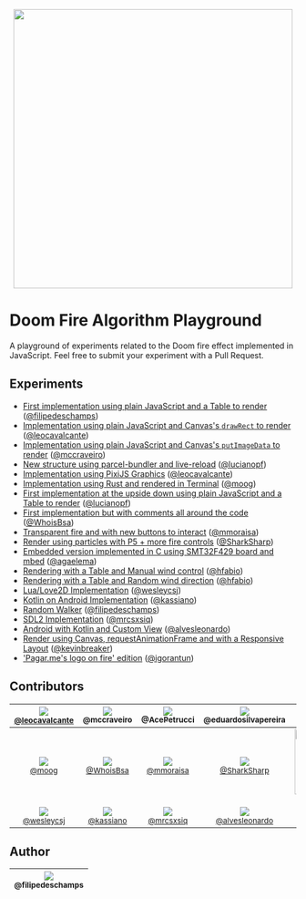 <p align="center">
  <a href="https://filipedeschamps.github.io/doom-fire-algorithm/playground/1st-implementation-with-tables/">
    <img src="https://github.com/filipedeschamps/doom-fire-algorithm/blob/master/doom-fire.gif?raw=true" width="490">
  </a>
</p>

# Doom Fire Algorithm Playground
A playground of experiments related to the Doom fire effect implemented in JavaScript. Feel free to submit your experiment with a Pull Request.

## Experiments

- [First implementation using plain JavaScript and a Table to render](https://filipedeschamps.github.io/doom-fire-algorithm/playground/1st-implementation-with-tables/) ([@filipedeschamps](https://github.com/filipedeschamps))
- [Implementation using plain JavaScript and Canvas's `drawRect` to render](https://filipedeschamps.github.io/doom-fire-algorithm/playground/render-with-canvas-draw-rect/) ([@leocavalcante](https://github.com/leocavalcante))
- [Implementation using plain JavaScript and Canvas's `putImageData` to render](https://filipedeschamps.github.io/doom-fire-algorithm/playground/render-with-canvas/) ([@mccraveiro](https://github.com/mccraveiro))
- [New structure using parcel-bundler and live-reload](https://filipedeschamps.github.io/doom-fire-algorithm/playground/new-structure-with-parcel-bundler/) ([@lucianopf](https://github.com/lucianopf))
- [Implementation using PixiJS Graphics](https://filipedeschamps.github.io/doom-fire-algorithm/playground/render-with-pixijs/) ([@leocavalcante](https://github.com/leocavalcante))
- [Implementation using Rust and rendered in Terminal](https://github.com/filipedeschamps/doom-fire-algorithm/tree/master/playground/rust-algorithm-render-in-terminal) ([@moog](https://github.com/moog))
- [First implementation at the upside down using plain JavaScript and a Table to render](https://filipedeschamps.github.io/doom-fire-algorithm/playground/1st-implementation-with-tables-upside-down) ([@lucianopf](https://github.com/lucianopf))
- [First implementation but with comments all around the code](https://github.com/filipedeschamps/doom-fire-algorithm/blob/master/playground/doom-fire-algorithm-commented/fire.js) ([@WhoisBsa](https://github.com/WhoisBsa))
- [Transparent fire and with new buttons to interact](https://filipedeschamps.github.io/doom-fire-algorithm/playground/burning-elements/) ([@mmoraisa](https://github.com/mmoraisa))
- [Render using particles with P5 + more fire controls](https://filipedeschamps.github.io/doom-fire-algorithm/playground/render-using-particles-with-p5/) ([@SharkSharp](https://github.com/SharkSharp))
- [Embedded version implemented in C using SMT32F429 board and mbed](https://github.com/filipedeschamps/doom-fire-algorithm/tree/master/playground/embedded_version-STM32F429-mbed) ([@agaelema](https://github.com/agaelema))
- [Rendering with a Table and Manual wind control](https://filipedeschamps.github.io/doom-fire-algorithm/playground/1st-implementation-with-tables-manual-variable-wind/) ([@hfabio](https://github.com/hfabio))
- [Rendering with a Table and Random wind direction](https://filipedeschamps.github.io/doom-fire-algorithm/playground/1st-implementation-with-tables-randomic-variable-wind/) ([@hfabio](https://github.com/hfabio))
- [Lua/Love2D Implementation](https://github.com/filipedeschamps/doom-fire-algorithm/tree/master/playground/lua-love2d-implementation) ([@wesleycsj](https://github.com/wesleycsj))
- [Kotlin on Android Implementation](https://github.com/filipedeschamps/doom-fire-algorithm/tree/master/playground/android-implementation-kotlin) ([@kassiano](https://github.com/kassiano))
- [Random Walker](https://filipedeschamps.github.io/doom-fire-algorithm/playground/random-walker/) ([@filipedeschamps](https://github.com/filipedeschamps))
- [SDL2 Implementation](https://filipedeschamps.github.io/doom-fire-algorithm/playground/sdl2-implementation/) ([@mrcsxsiq](https://github.com/mrcsxsiq))
- [Android with Kotlin and Custom View](https://github.com/filipedeschamps/doom-fire-algorithm/tree/master/playground/android-customview-kotlin-implementation) ([@alvesleonardo](https://github.com/alvesleonardo))
- [Render using Canvas, requestAnimationFrame and with a Responsive Layout](https://filipedeschamps.github.io/doom-fire-algorithm/playground/render-canvas-responsive-layout/) ([@kevinbreaker](https://github.com/kevinbreaker))
- ['Pagar.me's logo on fire' edition](https://filipedeschamps.github.io/doom-fire-algorithm/playground/pagarme-logo-on-fire/) ([@igorantun](https://github.com/igorantun))

## Contributors

| [<img src="https://avatars3.githubusercontent.com/u/183722?s=115&v=4"><br><small>@leocavalcante</small>](https://github.com/leocavalcante) | [<img src="https://avatars0.githubusercontent.com/u/782333?s=115&v=4"><br><sub>@mccraveiro</sub>](https://github.com/mccraveiro) | [<img src="https://avatars1.githubusercontent.com/u/6183702?s=115&v=4"><br><sub>@AcePetrucci</sub>](https://github.com/AcePetrucci) | [<img src="https://avatars2.githubusercontent.com/u/5911989?s=115&v=4"><br><sub>@eduardosilvapereira</sub>](https://github.com/eduardosilvapereira) | [<img src="https://avatars0.githubusercontent.com/u/12174318?s=115&v=4"><br><sub>@brunooomelo</sub>](https://github.com/brunooomelo) | [<img src="https://avatars3.githubusercontent.com/u/8251208?s=115&v=4"><br><sub>@lucianopf</sub>](https://github.com/lucianopf) |
| :---: | :---: | :---: | :---: | :---: | :---: |
| [<img src="https://avatars0.githubusercontent.com/u/4884974?s=115&v=4"><br><small>@moog</small>](https://github.com/moog) | [<img src="https://avatars0.githubusercontent.com/u/36895235?s=115&v=4"><br><small>@WhoisBsa</small>](https://github.com/WhoisBsa) | [<img src="https://avatars1.githubusercontent.com/u/15789323?s=115&v=4"><br><small>@mmoraisa</small>](https://github.com/mmoraisa) | [<img src="https://avatars3.githubusercontent.com/u/17105737?s=115&v=4"><br><small>@SharkSharp</small>](https://github.com/SharkSharp) | [<img src="https://avatars1.githubusercontent.com/u/14901075?s=115&v=4" width=115><br><small>@agaelema</small>](https://github.com/agaelema) | [<img src="https://avatars3.githubusercontent.com/u/15989467?s=115&v=4"><br><small>@hfabio</small>](https://github.com/hfabio) |
| [<img src="https://avatars1.githubusercontent.com/u/8799608?s=115&v=4"><br><small>@wesleycsj</small>](https://github.com/wesleycsj) | [<img src="https://avatars1.githubusercontent.com/u/1576341?s=115&v=4"><br><small>@kassiano</small>](https://github.com/kassiano) | [<img src="https://avatars1.githubusercontent.com/u/993608?s=115&v=4"><br><small>@mrcsxsiq</small>](https://github.com/mrcsxsiq) | [<img src="https://avatars3.githubusercontent.com/u/5604321?s=115&v=4"><br><small>@alvesleonardo</small>](https://github.com/alvesleonardo) | [<img src="https://avatars0.githubusercontent.com/u/25128546?s=115&v=4"><br><small>@kevinbreaker</small>](https://github.com/kevinbreaker) |[<img src="https://avatars3.githubusercontent.com/u/5935946?s=115&v=4"><br><small>@igorantun</small>](https://github.com/igorantun) |


## Author

| [<img src="https://avatars0.githubusercontent.com/u/4248081?v=3&s=115"><br><sub>@filipedeschamps</sub>](https://github.com/filipedeschamps) |
| :---: |

